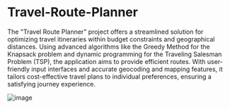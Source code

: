 # Travel-Route-Planner
The "Travel Route Planner" project offers a streamlined solution for optimizing travel itineraries within budget constraints and geographical distances. Using advanced algorithms like the Greedy Method for the Knapsack problem and dynamic programming for the Traveling Salesman Problem (TSP), the application aims to provide efficient routes. With user-friendly input interfaces and accurate geocoding and mapping features, it tailors cost-effective travel plans to individual preferences, ensuring a satisfying journey experience.

![image](https://github.com/Tanu112/Travel-Route-Planner/assets/83076256/f792192f-722e-4cb3-ad3d-2708cd1d57d2)


